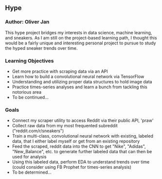 ## Hype

### Author: Oliver Jan

This hype project bridges my interests in data science, machine learning, and sneakers. As I am still on the project-based learning path, I thought this would be a fairly unique and interesting personal project to pursue to study the hyped sneaker trends over time. 

### Learning Objectives

* Get more practice with scraping data via an API
* Learn how to build a convolutional neural network via TensorFlow
* Understanding and utilizing proper data structures to hold image data
* Practice times-series analyses and learn a bunch from tackling this notorious area
* To be continued...

### Goals

* Connect my scraper utility to access Reddit via their public API, 'praw'
* Collect raw data from my most frequented subreddit ("reddit.com/r/sneakers")
* Train a multi-class, convolutional neural network with existing, labeled data, that I either label myself or get from an existing repository
* Feed the scraped, reddit data into the CNN to get "Nike", "Adidas", "New_Balance", etc. to generate further labeled data that can then be used for analysis
* Using this labeled data, perform EDA to understand trends over time (could consider using FB Prophet for times-series analysis)
* To be determined...